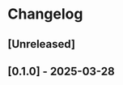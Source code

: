<!-- Keep a Changelog guide -> https://keepachangelog.com -->

# Changelog

## [Unreleased]

## [0.1.0] - 2025-03-28

